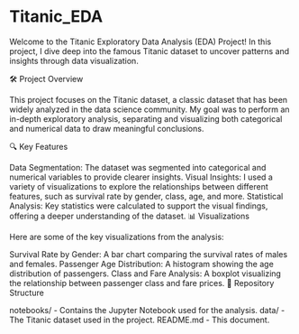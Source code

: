 # Titanic_EDA
Welcome to the Titanic Exploratory Data Analysis (EDA) Project! In this project, I dive deep into the famous Titanic dataset to uncover patterns and insights through data visualization.

🛠️ Project Overview

This project focuses on the Titanic dataset, a classic dataset that has been widely analyzed in the data science community. My goal was to perform an in-depth exploratory analysis, separating and visualizing both categorical and numerical data to draw meaningful conclusions.

🔍 Key Features

Data Segmentation: The dataset was segmented into categorical and numerical variables to provide clearer insights.
Visual Insights: I used a variety of visualizations to explore the relationships between different features, such as survival rate by gender, class, age, and more.
Statistical Analysis: Key statistics were calculated to support the visual findings, offering a deeper understanding of the dataset.
📊 Visualizations

Here are some of the key visualizations from the analysis:

Survival Rate by Gender: A bar chart comparing the survival rates of males and females.
Passenger Age Distribution: A histogram showing the age distribution of passengers.
Class and Fare Analysis: A boxplot visualizing the relationship between passenger class and fare prices.
📁 Repository Structure

notebooks/ - Contains the Jupyter Notebook used for the analysis.
data/ - The Titanic dataset used in the project.
README.md - This document.

